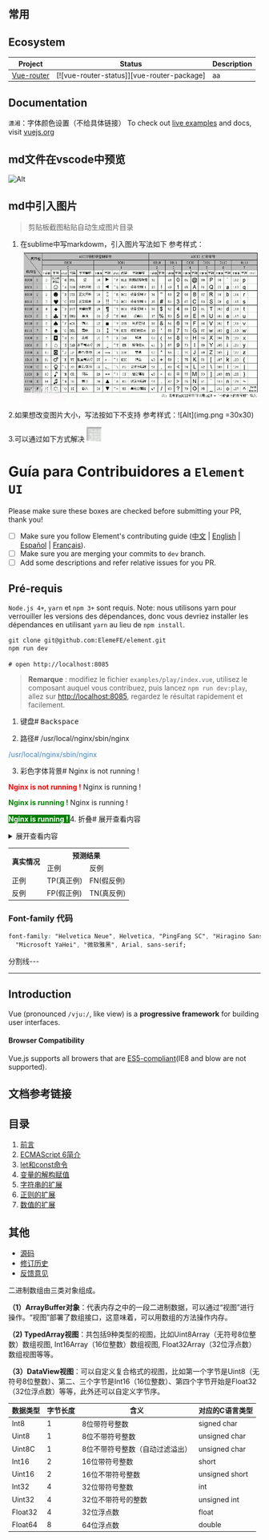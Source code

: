 ## 常用



## Ecosystem

| Project             | Status    | Description   |
| ------------------- | --------- | ------------- |
| [Vue-router]        | [![vue-router-status]][vue-router-package]| aa |

[vue-router]: https://github.com/vuejs/vue-router

## Documentation
`潇湘`：字体颜色设置（不给具体链接）
To check out [live examples]() and docs, visit [vuejs.org]()


## **md文件在vscode中预览**
![Alt](vscode插件.jpg)
## md中引入图片
> 剪贴板截图粘贴自动生成图片目录

1. 在sublime中写markdowm，引入图片写法如下
   参考样式：![Alt](img.png)
   
2.如果想改变图片大小，写法按如下不支持
    参考样式：![Alt](img.png =30x30)

3.可以通过如下方式解决
   <img src="img.png" width="30" height="30" />


<!--
重要: 请使用以下链接创建新 issue

  https://elementui.github.io/issue-generator

未通过以上链接创建的 issue 会被机器人直接关闭。

########

IMPORTANT: Please use the following link to create a new issue:

  https://elementui.github.io/issue-generator

If your issue was not created using the app above, it will be closed immediately.
-->
# Guía para Contribuidores a `Element UI`


Please make sure these boxes are checked before submitting your PR, thank you!

* [ ] Make sure you follow Element's contributing guide ([中文](https://github.com/ElemeFE/element/blob/master/.github/CONTRIBUTING.zh-CN.md) | [English](https://github.com/ElemeFE/element/blob/master/.github/CONTRIBUTING.en-US.md) | [Español](https://github.com/ElemeFE/element/blob/master/.github/CONTRIBUTING.es.md) | [Français](https://github.com/ElemeFE/element/blob/master/.github/CONTRIBUTING.fr-FR.md)).
* [ ] Make sure you are merging your commits to `dev` branch.
* [ ] Add some descriptions and refer relative issues for you PR.

## Pré-requis
`Node.js 4+`, `yarn` et `npm 3+` sont requis. Note: nous utilisons yarn pour verrouiller les versions des dépendances, donc vous devriez installer les dépendances en utilisant `yarn` au lieu de `npm install`.
```shell
git clone git@github.com:ElemeFE/element.git
npm run dev

# open http://localhost:8085
```

> **Remarque** : modifiez le fichier `examples/play/index.vue`, utilisez le composant auquel vous contribuez, puis lancez `npm run dev:play`, allez sur [http://localhost:8085](http://localhost:8085), regardez le résultat rapidement et facilement.


1. 键盘#
<kbd>Backspace</kbd>

2. 路径#
   /usr/local/nginx/sbin/nginx

<span style="color:#4185c4;">/usr/local/nginx/sbin/nginx</span>

3. 彩色字体背景#
   Nginx is not running !

<b style="color:red;">Nginx&nbsp;is&nbsp;not&nbsp;running&nbsp;!</b>
Nginx is running !

<b style="color:green;">Nginx&nbsp;is&nbsp;running&nbsp;!</b>
Nginx is running !

<b style="background-color:green;color:white;"> Nginx is running ! </b>
4. 折叠#
展开查看内容
<details>
 <summary>展开查看内容</summary>
 这是展开后的内容。
</details>


<table align="center">
    <tr>
        <th rowspan="2">真实情况</th>
        <th colspan="2">预测结果</th>
    </tr>
    <tr>
        <td>正例</td>
        <td>反例</td>
    </tr>
    <tr>
        <td>正例</td>
        <td>TP(真正例)</td>
        <td>FN(假反例)</td>
    </tr>
    <tr>
        <td>反例</td>
        <td>FP(假正例)</td>
        <td>TN(真反例)</td>
    </tr>
</table>


### Font-family 代码

```css
font-family: "Helvetica Neue", Helvetica, "PingFang SC", "Hiragino Sans GB",
  "Microsoft YaHei", "微软雅黑", Arial, sans-serif;
```

分割线---

---

## Introduction

Vue (pronounced `/vju:/`, like view) is a **progressive framework** for building user interfaces. 


#### Browser Compatibility

Vue.js supports all browers that are [ES5-compliant]()(IE8 and blow are not supported).

## 文档参考链接


## 目录
1. [前言](#README)
1. [ECMAScript 6简介](#docs/intro)
1. [let和const命令](#docs/let)
1. [变量的解构赋值](#docs/destructuring)
1. [字符串的扩展](#docs/string)
1. [正则的扩展](#docs/regex)
1. [数值的扩展](#docs/number)

## 其他
- [源码](http://github.com/ruanyf/es6tutorial/)
- [修订历史](https://github.com/ruanyf/es6tutorial/commits/gh-pages)
- [反馈意见](https://github.com/ruanyf/es6tutorial/issues)

二进制数组由三类对象组成。

**（1）ArrayBuffer对象**：代表内存之中的一段二进制数据，可以通过“视图”进行操作。“视图”部署了数组接口，这意味着，可以用数组的方法操作内存。

**（2) TypedArray视图**：共包括9种类型的视图，比如Uint8Array（无符号8位整数）数组视图, Int16Array（16位整数）数组视图, Float32Array（32位浮点数）数组视图等等。

**（3）DataView视图**：可以自定义复合格式的视图，比如第一个字节是Uint8（无符号8位整数）、第二、三个字节是Int16（16位整数）、第四个字节开始是Float32（32位浮点数）等等，此外还可以自定义字节序。


数据类型 | 字节长度 | 含义 | 对应的C语言类型
--------|--------|----|---------------
Int8|1|8位带符号整数|signed char
Uint8|1|8位不带符号整数|unsigned char
Uint8C|1|8位不带符号整数（自动过滤溢出）|unsigned char
Int16|2|16位带符号整数|short
Uint16|2|16位不带符号整数|unsigned short
Int32|4|32位带符号整数|int
Uint32|4|32位不带符号的整数|unsigned int
Float32|4|32位浮点数|float
Float64|8|64位浮点数|double